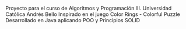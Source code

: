 Proyecto para el curso de Algoritmos y Programación III. Universidad Católica Andrés Bello
Inspirado en el juego Color Rings - Colorful Puzzle
Desarrollado en Java aplicando POO y Principios SOLID

